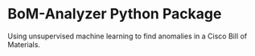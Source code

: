 # BoM-Analyzer Python Package

Using unsupervised machine learning to find anomalies in a Cisco Bill of Materials.
